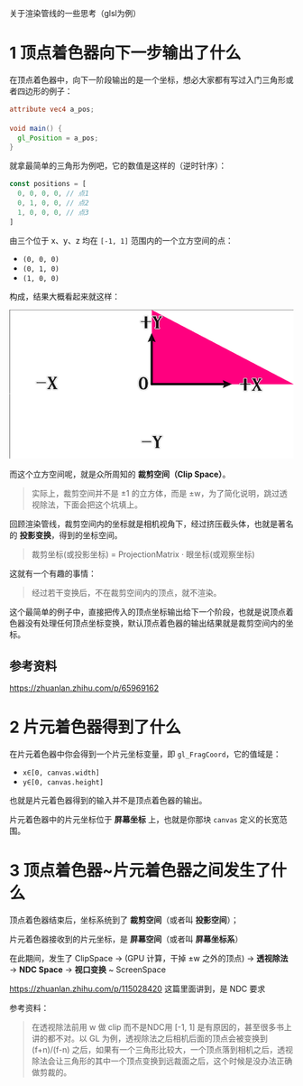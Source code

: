 关于渲染管线的一些思考（glsl为例）



# 1 顶点着色器向下一步输出了什么

在顶点着色器中，向下一阶段输出的是一个坐标，想必大家都有写过入门三角形或者四边形的例子：

``` glsl
attribute vec4 a_pos;

void main() {
  gl_Position = a_pos;
}
```

就拿最简单的三角形为例吧，它的数值是这样的（逆时针序）：

``` js
const positions = [
  0, 0, 0, 0, // 点1
  0, 1, 0, 0, // 点2
  1, 0, 0, 0, // 点3
]
```

由三个位于 x、y、z 均在 `[-1, 1]` 范围内的一个立方空间的点：

- `(0, 0, 0)`
- `(0, 1, 0)`
- `(1, 0, 0)`

构成，结果大概看起来就这样：

![image-20220217152703510](attachments/image-20220217152703510.png)

而这个立方空间呢，就是众所周知的 **裁剪空间（Clip Space）**。

> 实际上，裁剪空间并不是 ±1 的立方体，而是 ±w，为了简化说明，跳过透视除法，下面会把这个坑填上。

回顾渲染管线，裁剪空间内的坐标就是相机视角下，经过挤压截头体，也就是著名的 **投影变换**，得到的坐标空间。

> 裁剪坐标(或投影坐标) = ProjectionMatrix · 眼坐标(或观察坐标)

这就有一个有趣的事情：

> 经过若干变换后，不在裁剪空间内的顶点，就不渲染。

这个最简单的例子中，直接把传入的顶点坐标输出给下一个阶段，也就是说顶点着色器没有处理任何顶点坐标变换，默认顶点着色器的输出结果就是裁剪空间内的坐标。

## 参考资料

https://zhuanlan.zhihu.com/p/65969162



# 2 片元着色器得到了什么

在片元着色器中你会得到一个片元坐标变量，即 `gl_FragCoord`，它的值域是：

- `x∈[0, canvas.width]`
- `y∈[0, canvas.height]`

也就是片元着色器得到的输入并不是顶点着色器的输出。

片元着色器中的片元坐标位于 **屏幕坐标** 上，也就是你那块 `canvas` 定义的长宽范围。



# 3 顶点着色器~片元着色器之间发生了什么

顶点着色器结束后，坐标系统到了 **裁剪空间**（或者叫 **投影空间**）；

片元着色器接收到的片元坐标，是 **屏幕空间**（或者叫 **屏幕坐标系**）

在此期间，发生了 ClipSpace → (GPU 计算，干掉 ±w 之外的顶点) → **透视除法** →  **NDC Space** → **视口变换** ~ ScreenSpace



https://zhuanlan.zhihu.com/p/115028420 这篇里面讲到，是 NDC 要求



参考资料：

> 在透视除法前用 w 做 clip 而不是NDC用 [-1, 1] 是有原因的，甚至很多书上讲的都不对。以 GL 为例，透视除法之后相机后面的顶点会被变换到 (f+n)/(f-n) 之后，如果有一个三角形比较大，一个顶点落到相机之后，透视除法会让三角形的其中一个顶点变换到远裁面之后，这个时候是没办法正确做剪裁的。